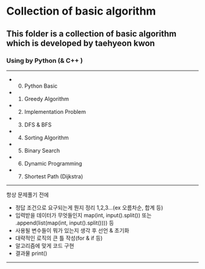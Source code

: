 # Collection of basic algorithm
## This folder is a collection of basic algorithm which is developed by taehyeon kwon

### Using by Python (& C++ )

---
* 0. Python Basic
* 1. Greedy Algorithm
* 2. Implementation Problem
* 3. DFS & BFS
* 4. Sorting Algorithm
* 5. Binary Search
* 6. Dynamic Programming
* 7. Shortest Path (Dijkstra)

---
항상 문제풀기 전에
* 정답 조건으로 요구되는게 뭔지 정리 1,2,3...(ex 오름차순, 합계 등)
* 입력받을 데이터가 무엇들인지 map(int, input().split()) 또는 .append(list(map(int, input().split()))) 등
* 사용될 변수들이 뭐가 있는지 생각 후 선언 & 초기화
* 대략적인 로직의 큰 틀 작성(for & if 등)
* 알고리즘에 맞게 코드 구현
* 결과물 print()
---
